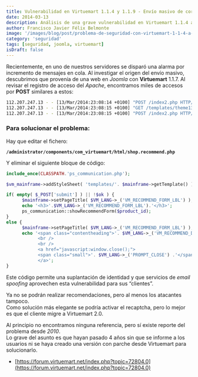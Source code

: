 ```yaml
---
title: Vulnerabilidad en Virtuemart 1.1.4 y 1.1.9 - Envío masivo de correos
date: 2014-03-13
description: Análisis de una grave vulnerabilidad en Virtuemart 1.1.4 a 1.1.9 que permite el envío masivo de correos, incluyendo detalles técnicos, solución propuesta y recomendaciones para mitigar el problema.
author: Francisco Javier Félix Belmonte
image: '/images/blog/post/problema-de-seguridad-con-virtuemart-1-1-4-a-1-1-9-de-envio-masivo-de-correo.webp'
category: 'seguridad'
tags: [seguridad, joomla, virtuemart]
isDraft: false
---
```


Recientemente, en uno de nuestros servidores se disparó una alarma por incremento de mensajes en cola. Al investigar el origen del envío masivo, descubrimos que provenía de una web en _Joomla_ con **Virtuemart** 1.1.7. Al revisar el registro de acceso del _Apache_, encontramos miles de accesos por **POST** similares a estos:

```bash
112.207.247.13 - - [13/Mar/2014:23:08:14 +0100] "POST /index2.php HTTP/1.1" 200 1731 "http://xxxxx.xxxxx.com/index2.php?page=shop.recommend&product_id=283&pop=1&tmpl=component&option=com_virtuemart&Itemid=2" "Mozilla/4.0 (compatible; MSIE 7.0; Windows NT 6.1; Trident/4.0; iOpus-Web-Automation; SLCC2; .NET CLR 2.0.50727; .NET CLR 3.5.30729; .NET CLR 3.0.30729; Media Center PC 6.0)"
112.207.247.13 - - [13/Mar/2014:23:08:15 +0100] "GET /templates/theme137 HTTP/1.1" 301 325 "http://xxxxx.xxxxx.com/index2.php" "Mozilla/4.0 (compatible; MSIE 7.0; Windows NT 6.1; Trident/4.0; iOpus-Web-Automation; SLCC2; .NET CLR 2.0.50727; .NET CLR 3.5.30729; .NET CLR 3.0.30729; Media Center PC 6.0)"
112.207.247.13 - - [13/Mar/2014:23:08:15 +0100] "POST /index2.php HTTP/1.1" 200 1750 "http://xxxxx.xxxxx.com/index2.php?page=shop.recommend&product_id=283&pop=1&tmpl=component&option=com_virtuemart&Itemid=2" "Mozilla/4.0 (compatible; MSIE 7.0; Windows NT 6.1; Trident/4.0; iOpus-Web-Automation; SLCC2; .NET CLR 2.0.50727; .NET CLR 3.5.30729; .NET CLR 3.0.30729; Media Center PC 6.0)"
```

### Para solucionar el problema:

Hay que editar el fichero:

**`/administrator/components/com_virtuemart/html/shop.recommend.php`**

Y eliminar el siguiente bloque de código:

```php
include_once(CLASSPATH.'ps_communication.php');

$vm_mainframe->addStyleSheet( 'templates/'. $mainframe->getTemplate() );

if( empty( $_POST['submit'] ) || !$ok ) {
      $mainframe->setPageTitle( $VM_LANG->_('VM_RECOMMEND_FORM_LBL') );
      echo '<h3>'.$VM_LANG->_('VM_RECOMMEND_FORM_LBL').'</h3>';
      ps_communication::showRecommendForm($product_id);
}
else {
      $mainframe->setPageTitle( $VM_LANG->_('VM_RECOMMEND_FORM_LBL') );
      echo '<span class="contentheading">'. $VM_LANG->_('VM_RECOMMEND_DONE').' '. shopMakeHtmlSafe(vmGet($_POST,'recipient_mail')).'</span> <br />
            <br />
            <br />
            <a href="javascript:window.close();">
            <span class="small">'. $VM_LANG->_('PROMPT_CLOSE') .'</span>
            </a>';
}
```

Este código permite una suplantación de identidad y que servicios de _email spoofing_ aprovechen esta vulnerabilidad para sus “clientes”.

Ya no se podrán realizar recomendaciones, pero al menos los atacantes tampoco.  
Como solución más elegante se podría activar el recaptcha, pero lo mejor es que el cliente migre a Virtuemart 2.0.

Al principio no encontramos ninguna referencia, pero sí existe reporte del problema desde _2010_.  
Lo grave del asunto es que hayan pasado 4 años sin que se informe a los usuarios ni se haya creado una versión con parche desde Virtuemart para solucionarlo.

- [https://forum.virtuemart.net/index.php?topic=72804.0](https://forum.virtuemart.net/index.php?topic=72804.0)